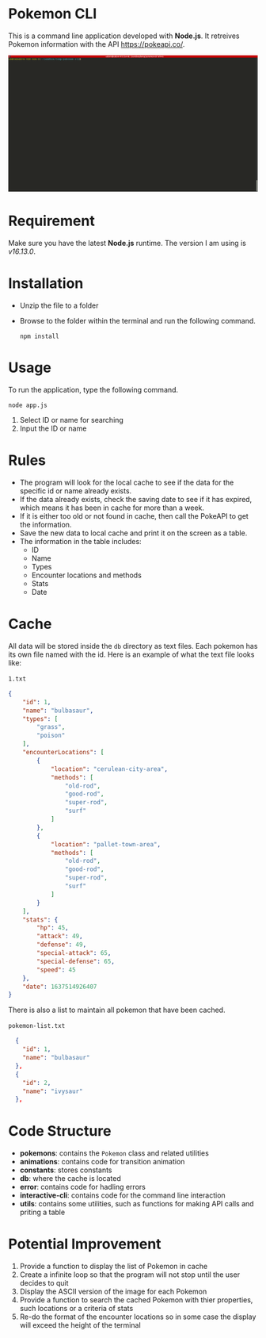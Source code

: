 # Pokemon CLI
This is a command line application developed with **Node.js**. It retreives Pokemon information with the API https://pokeapi.co/.

![demo](./media/demo.gif)

# Requirement
Make sure you have the latest **Node.js** runtime. The version I am using is _v16.13.0_.

# Installation
- Unzip the file to a folder
- Browse to the folder within the terminal and run the following command.

  ```
  npm install
  ```

# Usage
To run the application, type the following command.
```
node app.js
```
1.  Select ID or name for searching
2.  Input the ID or name

# Rules
- The program will look for the local cache to see if the data for the specific id or name already exists.
- If the data already exists, check the saving date to see if it has expired, which means it has been in cache for more than a week.
- If it is either too old or not found in cache, then call the PokeAPI to get the information.
- Save the new data to local cache and print it on the screen as a table.
- The information in the table includes:
  - ID
  - Name
  - Types
  - Encounter locations and methods
  - Stats
  - Date

# Cache
All data will be stored inside the `db` directory as text files. Each pokemon has its own file named with the id. Here is an example of what the text file looks like:

`1.txt`
```json
{
    "id": 1,
    "name": "bulbasaur",
    "types": [
        "grass",
        "poison"
    ],
    "encounterLocations": [
        {
            "location": "cerulean-city-area",
            "methods": [
                "old-rod",
                "good-rod",
                "super-rod",
                "surf"
            ]
        },
        {
            "location": "pallet-town-area",
            "methods": [
                "old-rod",
                "good-rod",
                "super-rod",
                "surf"
            ]
        }
    ],
    "stats": {
        "hp": 45,
        "attack": 49,
        "defense": 49,
        "special-attack": 65,
        "special-defense": 65,
        "speed": 45
    },
    "date": 1637514926407
}
```

There is also a list to maintain all pokemon that have been cached.

`pokemon-list.txt`
```json
  {
    "id": 1,
    "name": "bulbasaur"
  },
  {
    "id": 2,
    "name": "ivysaur"
  },
```

# Code Structure
- **pokemons**: contains the `Pokemon` class and related utilities
- **animations**: contains code for transition animation
- **constants**: stores constants
- **db**: where the cache is located
- **error**: contains code for hadling errors
- **interactive-cli**: contains code for the command line interaction
- **utils**: contains some utilities, such as functions for making API calls and priting a table

# Potential Improvement
1. Provide a function to display the list of Pokemon in cache
2. Create a infinite loop so that the program will not stop until the user decides to quit
3. Display the ASCII version of the image for each Pokemon
4. Provide a function to search the cached Pokemon with thier properties, such locations or a criteria of stats
5. Re-do the format of the encounter locations so in some case the display will exceed the height of the terminal
